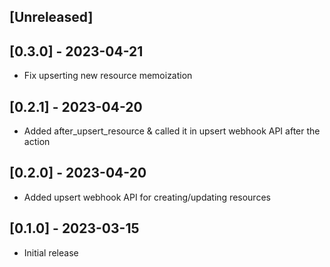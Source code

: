 ## [Unreleased]

## [0.3.0] - 2023-04-21

- Fix upserting new resource memoization

## [0.2.1] - 2023-04-20

- Added after_upsert_resource & called it in upsert webhook API after the action

## [0.2.0] - 2023-04-20

- Added upsert webhook API for creating/updating resources

## [0.1.0] - 2023-03-15

- Initial release
